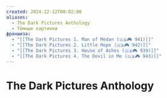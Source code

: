 ```yaml
---
created: 2024-12-12T00:02:00
aliases:
  - The Dark Pictures Anthology
  - Тëмные картинки
франшиза:
  - "[[The Dark Pictures 1. Man of Medan (🇬🇧🎮 941)]]"
  - "[[The Dark Pictures 2. Little Hope (🇬🇧🎮 942)]]"
  - "[[The Dark Pictures 3. House of Ashes (🇬🇧🎮 939)]]"
  - "[[The Dark Pictures 4. The Devil in Me (🇬🇧🎮 943)]]"
---
```


# The Dark Pictures Anthology


